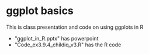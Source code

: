 # ggplot basics

This is class presentation and code on using ggplots in R 

- "ggplot_in_R.pptx" has powerpoint
- "Code_ex3.9.4_childiq_v3.R" has the R code
